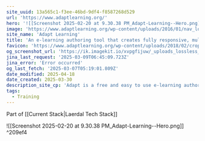 ```yaml
---
site_uuid: 13a565c1-f3ee-46bd-9df4-f8587268d529
url: 'https://www.adaptlearning.org/'
hero: '![[Screenshot 2025-02-20 at 9.30.38 PM_Adapt-Learning--Hero.png]]'
image: 'https://www.adaptlearning.org/wp-content/uploads/2016/01/nav_logo_white-alt-2-1.png'
site_name: 'Adapt Learning'
title: 'An e-learning authoring tool that creates fully responsive, multi-device, HTML5 e-learning content.'
favicon: 'https://www.adaptlearning.org/wp-content/uploads/2018/02/cropped-nav_logo_gold-192x192.png'
og_screenshot_url: 'https://ik.imagekit.io/xvpgfijuw/_uploads_lossless_screenshots_20250527_Adapt_Learning_og_screenshot.jpeg'
jina_last_request: '2025-03-09T06:45:09.723Z'
jina_error: 'Error occurred'
og_last_fetch: '2025-03-07T05:19:01.809Z'
date_modified: 2025-04-18
date_created: 2025-03-30
description_site_cp: 'Adapt is a free and easy to use e-learning authoring tool that creates fully responsive, multi-device, HTML5 e-learning content using the award-winning Adapt developer framework.'
tags:
  - Training
---
```


Part of [[Current Stack|Laerdal Tech Stack]]

<span query="get(hero)"></span>![[Screenshot 2025-02-20 at 9.30.38 PM_Adapt-Learning--Hero.png]]<span type="end"></span> ^209ef4
